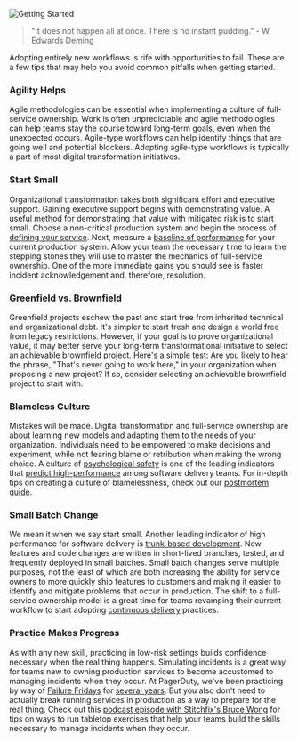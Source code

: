 ![Getting Started](/assets/images/headers/FSO-GettingStarted.png)

> "It does not happen all at once. There is no instant pudding." - W. Edwards Deming

Adopting entirely new workflows is rife with opportunities to fail. These are a few tips that may help you avoid common pitfalls when getting started.

### Agility Helps
Agile methodologies can be essential when implementing a culture of full-service ownership. Work is often unpredictable and agile methodologies can help teams stay the course toward long-term goals, even when the unexpected occurs. Agile-type workflows can help identify things that are going well and potential blockers. Adopting agile-type workflows is typically a part of most digital transformation initiatives.

### Start Small
Organizational transformation takes both significant effort and executive support. Gaining executive support begins with demonstrating value. A useful method for demonstrating that value with mitigated risk is to start small. Choose a non-critical production system and begin the process of [defining your service](../defining). Next, measure a [baseline of performance](../digital_transformation#demonstrating-value) for your current production system. Allow your team the necessary time to learn the stepping stones they will use to master the mechanics of full-service ownership. One of the more immediate gains you should see is faster incident acknowledgement and, therefore, resolution.

### Greenfield vs. Brownfield
Greenfield projects eschew the past and start free from inherited technical and organizational debt. It's simpler to start fresh and design a world free from legacy restrictions. However, if your goal is to prove organizational value, it may better serve your long-term transformational initiative to select an achievable brownfield project. Here's a simple test: Are you likely to hear the phrase, "That's never going to work here," in your organization when proposing a new project? If so, consider selecting an achievable brownfield project to start with.

### Blameless Culture
Mistakes will be made. Digital transformation and full-service ownership are about learning new models and adapting them to the needs of your organization. Individuals need to be empowered to make decisions and experiment, while not fearing blame or retribution when making the wrong choice. A culture of [psychological safety](https://rework.withgoogle.com/guides/understanding-team-effectiveness/steps/foster-psychological-safety/) is one of the leading indicators that [predict high-performance](https://cloud.google.com/devops/state-of-devops/) among software delivery teams. For in-depth tips on creating a culture of blamelessness, check out our [postmortem guide](https://postmortems.pagerduty.com/).

### Small Batch Change
We mean it when we say start small. Another leading indicator of high performance for software delivery is [trunk-based development](https://trunkbaseddevelopment.com/). New features and code changes are written in short-lived branches, tested, and frequently deployed in small batches. Small batch changes serve multiple purposes, not the least of which are both increasing the ability for service owners to more quickly ship features to customers and making it easier to identify and mitigate problems that occur in production. The shift to a full-service ownership model is a great time for teams revamping their current workflow to start adopting [continuous delivery](https://continuousdelivery.com/) practices.

### Practice Makes Progress
As with any new skill, practicing in low-risk settings builds confidence necessary when the real thing happens. Simulating incidents is a great way for teams new to owning production services to become accustomed to managing incidents when they occur. At PagerDuty, we've been practicing by way of [Failure Fridays](https://www.pagerduty.com/blog/failure-friday-at-pagerduty/) for [several years](https://www.pagerduty.com/blog/failure-fridays-four-years/). But you also don't need to actually break running services in production as a way to prepare for the real thing. Check out this [podcast episode with Stitchfix's Bruce Wong](https://www.pageittothelimit.com/chaos-engineering-with-bruce-wong/) for tips on ways to run tabletop exercises that help your teams build the skills necessary to manage incidents when they occur.
